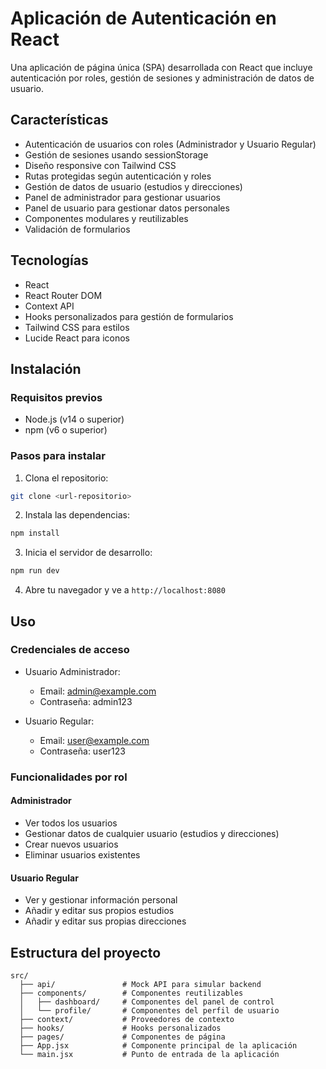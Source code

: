 # Aplicación de Autenticación en React

Una aplicación de página única (SPA) desarrollada con React que incluye autenticación por roles, gestión de sesiones y administración de datos de usuario.

## Características

- Autenticación de usuarios con roles (Administrador y Usuario Regular)
- Gestión de sesiones usando sessionStorage
- Diseño responsive con Tailwind CSS
- Rutas protegidas según autenticación y roles
- Gestión de datos de usuario (estudios y direcciones)
- Panel de administrador para gestionar usuarios
- Panel de usuario para gestionar datos personales
- Componentes modulares y reutilizables
- Validación de formularios

## Tecnologías

- React
- React Router DOM
- Context API
- Hooks personalizados para gestión de formularios
- Tailwind CSS para estilos
- Lucide React para iconos

## Instalación

### Requisitos previos

- Node.js (v14 o superior)
- npm (v6 o superior)

### Pasos para instalar

1. Clona el repositorio:

```bash
git clone <url-repositorio>
```

2. Instala las dependencias:

```bash
npm install
```

3. Inicia el servidor de desarrollo:

```bash
npm run dev
```

4. Abre tu navegador y ve a `http://localhost:8080`

## Uso

### Credenciales de acceso

- Usuario Administrador:

  - Email: admin@example.com
  - Contraseña: admin123

- Usuario Regular:
  - Email: user@example.com
  - Contraseña: user123

### Funcionalidades por rol

#### Administrador

- Ver todos los usuarios
- Gestionar datos de cualquier usuario (estudios y direcciones)
- Crear nuevos usuarios
- Eliminar usuarios existentes

#### Usuario Regular

- Ver y gestionar información personal
- Añadir y editar sus propios estudios
- Añadir y editar sus propias direcciones

## Estructura del proyecto

```
src/
  ├── api/               # Mock API para simular backend
  ├── components/        # Componentes reutilizables
  │   ├── dashboard/     # Componentes del panel de control
  │   └── profile/       # Componentes del perfil de usuario
  ├── context/           # Proveedores de contexto
  ├── hooks/             # Hooks personalizados
  ├── pages/             # Componentes de página
  ├── App.jsx            # Componente principal de la aplicación
  └── main.jsx           # Punto de entrada de la aplicación
```

